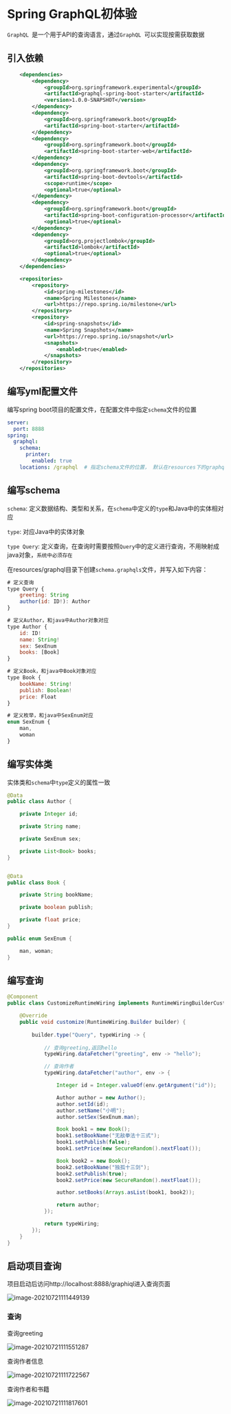 # Spring GraphQL初体验

`GraphQL `是一个用于API的查询语言，通过`GraphQL `可以实现按需获取数据

## 引入依赖

~~~xml
	<dependencies>
		<dependency>
			<groupId>org.springframework.experimental</groupId>
			<artifactId>graphql-spring-boot-starter</artifactId>
			<version>1.0.0-SNAPSHOT</version>
		</dependency>
		<dependency>
			<groupId>org.springframework.boot</groupId>
			<artifactId>spring-boot-starter</artifactId>
		</dependency>
		<dependency>
			<groupId>org.springframework.boot</groupId>
			<artifactId>spring-boot-starter-web</artifactId>
		</dependency>
		<dependency>
			<groupId>org.springframework.boot</groupId>
			<artifactId>spring-boot-devtools</artifactId>
			<scope>runtime</scope>
			<optional>true</optional>
		</dependency>
		<dependency>
			<groupId>org.springframework.boot</groupId>
			<artifactId>spring-boot-configuration-processor</artifactId>
			<optional>true</optional>
		</dependency>
		<dependency>
			<groupId>org.projectlombok</groupId>
			<artifactId>lombok</artifactId>
			<optional>true</optional>
		</dependency>
	</dependencies>

	<repositories>
		<repository>
			<id>spring-milestones</id>
			<name>Spring Milestones</name>
			<url>https://repo.spring.io/milestone</url>
		</repository>
		<repository>
			<id>spring-snapshots</id>
			<name>Spring Snapshots</name>
			<url>https://repo.spring.io/snapshot</url>
			<snapshots>
				<enabled>true</enabled>
			</snapshots>
		</repository>
	</repositories>
~~~

## 编写yml配置文件

编写spring boot项目的配置文件，在配置文件中指定`schema`文件的位置

```yaml
server:
  port: 8888
spring:
  graphql:
    schema:
      printer:
        enabled: true
    locations: /graphql  # 指定schema文件的位置， 默认在resources下的graphql文件夹下
```

## 编写schema

`schema`: 定义数据结构、类型和关系，在`schema`中定义的`type`和Java中的实体相对应

`type`: 对应Java中的实体对象

`type Query`: 定义查询，在查询时需要按照`Query`中的定义进行查询，不用映射成java对象，`系统中必须存在`

在resources/graphql目录下创建`schema.graphqls`文件，并写入如下内容：

```js
# 定义查询
type Query {
    greeting: String
    author(id: ID!): Author
}

# 定义Author，和java中Author对象对应
type Author {
    id: ID!
    name: String!
    sex: SexEnum
    books: [Book]
}

# 定义Book，和java中Book对象对应
type Book {
    bookName: String!
    publish: Boolean!
    price: Float
}

# 定义枚举，和java中SexEnum对应
enum SexEnum {
    man,
    woman
}
```

## 编写实体类

实体类和`schema`中`type`定义的属性一致

```java
@Data
public class Author {

	private Integer id;

	private String name;

	private SexEnum sex;

	private List<Book> books;
}


@Data
public class Book {

	private String bookName;

	private boolean publish;

	private float price;
}

public enum SexEnum {

    man, woman;
}
```

## 编写查询

```java
@Component
public class CustomizeRuntimeWiring implements RuntimeWiringBuilderCustomizer {

    @Override
    public void customize(RuntimeWiring.Builder builder) {
        
        builder.type("Query", typeWiring -> {
            
            // 查询greeting,返回hello
            typeWiring.dataFetcher("greeting", env -> "hello");

            // 查询作者 
            typeWiring.dataFetcher("author", env -> {

                Integer id = Integer.valueOf(env.getArgument("id"));

                Author author = new Author();
                author.setId(id);
                author.setName("小明");
                author.setSex(SexEnum.man);

                Book book1 = new Book();
                book1.setBookName("无敌拳法十三式");
                book1.setPublish(false);
                book1.setPrice(new SecureRandom().nextFloat());

                Book book2 = new Book();
                book2.setBookName("独孤十三剑");
                book2.setPublish(true);
                book2.setPrice(new SecureRandom().nextFloat());

                author.setBooks(Arrays.asList(book1, book2));

                return author;
            });

            return typeWiring;
        });
    }
}
```

## 启动项目查询

项目启动后访问http://localhost:8888/graphiql进入查询页面

![image-20210721111449139](img/1-查询页面.png)

### 查询

查询greeting

![image-20210721111551287](img/2-查询greeting.png)

查询作者信息

![image-20210721111722567](img/3-查询作者信息.png)

查询作者和书籍

![image-20210721111817601](img/4-查询作者和书籍.png)